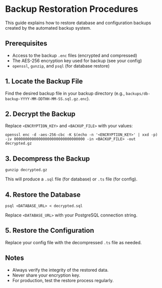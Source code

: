 # Backup Restoration Procedures

This guide explains how to restore database and configuration backups created by the automated backup system.

## Prerequisites
- Access to the backup `.enc` files (encrypted and compressed)
- The AES-256 encryption key used for backup (see your config)
- `openssl`, `gunzip`, and `psql` (for database restore)

## 1. Locate the Backup File
Find the desired backup file in your backup directory (e.g., `backups/db-backup-YYYY-MM-DDTHH-MM-SS.sql.gz.enc`).

## 2. Decrypt the Backup
Replace `<ENCRYPTION_KEY>` and `<BACKUP_FILE>` with your values:

```
openssl enc -d -aes-256-cbc -K $(echo -n '<ENCRYPTION_KEY>' | xxd -p) -iv 00000000000000000000000000000000 -in <BACKUP_FILE> -out decrypted.gz
```

## 3. Decompress the Backup
```
gunzip decrypted.gz
```
This will produce a `.sql` file (for database) or `.ts` file (for config).

## 4. Restore the Database
```
psql <DATABASE_URL> < decrypted.sql
```
Replace `<DATABASE_URL>` with your PostgreSQL connection string.

## 5. Restore the Configuration
Replace your config file with the decompressed `.ts` file as needed.

## Notes
- Always verify the integrity of the restored data.
- Never share your encryption key.
- For production, test the restore process regularly.
